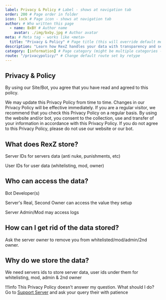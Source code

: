 ```yaml
---
label: Privacy & Policy # Label - shows at navigation tab
order: 200 # Page order in folder
icon: lock # Page icon - shows at navigation tab
author: # Who written this page
  - name: BxBY # Author name
    avatar: ./img/bxby.jpg # Author avatar
meta: # Meta tag - works like <meta>
  title: "Privacy & Policy" # Page title (this will override default meta.title set in config)
description: "Learn how RexZ handles your data with transparency and security. Read our Privacy Policy to understand data collection, usage, and protection measures to ensure your privacy and safety." # Page description
category: [information] # Page category (might be multiple categories - [category1, category2])
route: "/privacypolicy/" # Change default route set by retype
---
```


## Privacy & Policy

By using our Site/Bot, you agree that you have read and agreed to this policy.

We may update this Privacy Policy from time to time. Changes in our Privacy Policy will be effective immediately. If you are a regular visitor, we recommend that you check this Privacy Policy on a regular basis. By using the website and/or bot, you consent to the collection, use and transfer of your information in accordance with this Privacy Policy. If you do not agree to this Privacy Policy, please do not use our website or our bot.

## What does RexZ store?

Server IDs for servers data (anti nuke, punishments, etc)

User IDs for user data (whitelisting, mod, owner)


## Who can access the data?

Bot Developer(s)

Server's Real, Second Owner can access the value they setup

Server Admin/Mod may access logs


## How can I get rid of the data stored?

Ask the server owner to remove you from whitelisted/mod/admin/2nd owner.


## Why do we store the data?

We need servers ids to store server data, user ids under them for whitelisting, mod, admin & 2nd owner

!!!info This Privacy Policy doesn't answer my question. What should I do?
Go to ⁠[Support Server](https://discord.gg/gDA4tthJxG) and ask your query their with patience